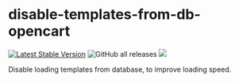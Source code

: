# disable-templates-from-db-opencart

[![Latest Stable Version](https://img.shields.io/github/v/release/brokeyourbike/disable-templates-from-db-opencart)](https://github.com/brokeyourbike/disable-templates-from-db-opencart/releases)
![GitHub all releases](https://img.shields.io/github/downloads/brokeyourbike/disable-templates-from-db-opencart/total?color=blue)
![](https://tokei.rs/b1/github/brokeyourbike/disable-templates-from-db-opencart)

Disable loading templates from database, to improve loading speed.
